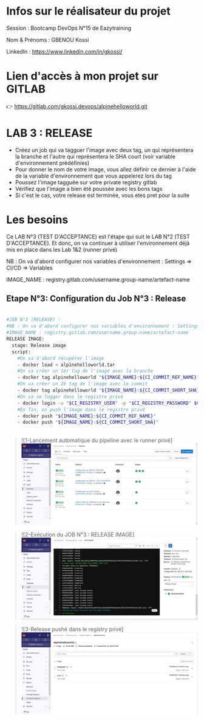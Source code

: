 # Infos sur le réalisateur du projet
Session       : Bootcamp DevOps N°15 de Eazytraining

Nom & Prénoms : GBENOU Kossi

LinkedIn      : https://www.linkedin.com/in/gkossi/

# Lien d'accès à mon projet sur GITLAB
👉 https://gitlab.com/gkossi.devops/alpinehelloworld.git

# LAB 3 : RELEASE
- Créez un job qui va tagguer l'image avec deux tag, un qui représentera la branche et l'autre qui représentera le SHA court (voir variable d'environnement prédéfinies)
- Pour donner le nom de votre image, vous allez définir ce dernier à l'aide de la variable d'environnement que vous appelerez lors du tag
- Poussez l'image tagguée sur votre private registry gitlab
- Vérifiez que l'image a bien été poussée avec les bons tags
- Si c'est le cas, votre release est terminée, vous etes pret pour la suite

# Les besoins
Ce LAB N°3 (TEST D'ACCEPTANCE) est l'étape qui suit le LAB N°2 (TEST D'ACCEPTANCE).
Et donc, on va continuer à utiliser l'environnement déjà mis en place dans les Lab 1&2 (runner privé)

NB : On va d'abord configurer nos variables d'environnement : Settings => CI/CD => Variables

IMAGE_NAME : registry.gitlab.com/username.group-name/artefact-name


## Etape N°3: Configuration du Job N°3 : Release

```bash

#JOB N°3 (RELEASE) :
#NB : On va d'abord configurer nos variables d'environnement : Settings => CI/CD => Variables
#IMAGE_NAME : registry.gitlab.com/username.group-name/artefact-name
RELEASE IMAGE:
  stage: Release image
  script:
    #On va d'abord récupérer l'image
    - docker load < alpinehelloworld.tar
    #On va créer un 1er tag de l'image avec la branche
    - docker tag alpinehelloworld "${IMAGE_NAME}:${CI_COMMIT_REF_NAME}"
    #On va créer un 2è tag de l'image avec le commit
    - docker tag alpinehelloworld "${IMAGE_NAME}:${CI_COMMIT_SHORT_SHA}"
    #On va se logger dans le registre privé
    - docker login -u "$CI_REGISTRY_USER" -p "$CI_REGISTRY_PASSWORD" $CI_REGISTRY
    #En fin, on push l'image dans le registre privé
    - docker push "${IMAGE_NAME}:${CI_COMMIT_REF_NAME}"
    - docker push "${IMAGE_NAME}:${CI_COMMIT_SHORT_SHA}"
	
```

> ![1-Lancement automatique du pipeline avec le runner privé] ![](images/pipeline-dashboard.JPG)

> ![2-Exécution du JOB N°3 : RELEASE IMAGE] ![](images/Release.JPG)

> ![3-Release pushé dans le registry privé] ![](images/release-pushed-in-registry.JPG)


